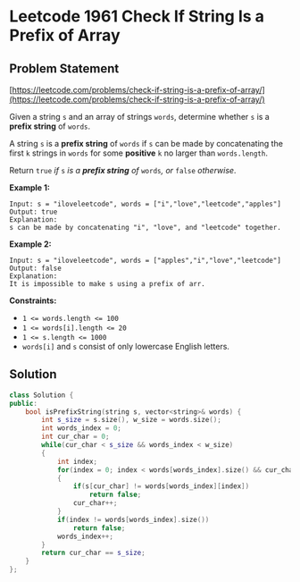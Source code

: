 # Leetcode 1961 Check If String Is a Prefix of Array

## Problem Statement

[https://leetcode.com/problems/check-if-string-is-a-prefix-of-array/](https://leetcode.com/problems/check-if-string-is-a-prefix-of-array/)

Given a string `s` and an array of strings `words`, determine whether `s` is a **prefix string** of `words`.

A string `s` is a **prefix string** of `words` if `s` can be made by concatenating the first `k` strings in `words` for some **positive** `k` no larger than `words.length`.

Return `true` _if_ `s` _is a **prefix string** of_ `words`_, or_ `false` _otherwise_.

**Example 1:**

```text
Input: s = "iloveleetcode", words = ["i","love","leetcode","apples"]
Output: true
Explanation:
s can be made by concatenating "i", "love", and "leetcode" together.
```

**Example 2:**

```text
Input: s = "iloveleetcode", words = ["apples","i","love","leetcode"]
Output: false
Explanation:
It is impossible to make s using a prefix of arr.
```

**Constraints:**

* `1 <= words.length <= 100`
* `1 <= words[i].length <= 20`
* `1 <= s.length <= 1000`
* `words[i]` and `s` consist of only lowercase English letters.

## Solution

```cpp
class Solution {
public:
    bool isPrefixString(string s, vector<string>& words) {
        int s_size = s.size(), w_size = words.size();
        int words_index = 0;
        int cur_char = 0;
        while(cur_char < s_size && words_index < w_size) 
        {
            int index;
            for(index = 0; index < words[words_index].size() && cur_char < s_size; index++)
            {
                if(s[cur_char] != words[words_index][index])
                    return false;
                cur_char++;
            }
            if(index != words[words_index].size())
                return false;
            words_index++;
        }
        return cur_char == s_size;
    }
};
```

